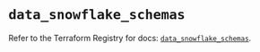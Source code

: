 # `data_snowflake_schemas`

Refer to the Terraform Registry for docs: [`data_snowflake_schemas`](https://registry.terraform.io/providers/snowflake-labs/snowflake/0.85.0/docs/data-sources/schemas).
